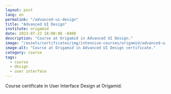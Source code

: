 ```yaml
---
layout: post
lang: en
permalink: "/advanced-ui-design"
title: "Advanced UI Design"
institute: origamid
date: 2023-07-22 18:00:00 -0400
description: "Course at Origamid in Advanced UI Design."
image: "/assets/certificates/img/intensive-courses/origamid/advanced-ui-design/front-en.jpg"
image-alt: "Course at Origamid in Advanced UI Design certificate."
category: course
tags:
  - course
  - design
  - user interface
---
```


Course certificate in User Interface Design at Origamid.
